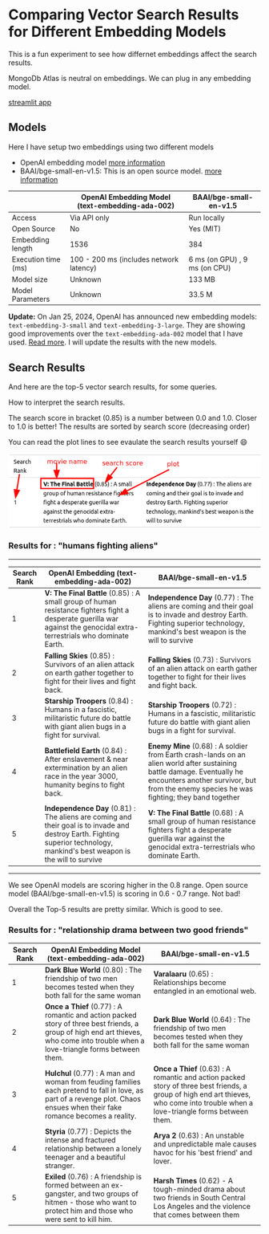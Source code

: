 # Comparing Vector Search Results for Different Embedding Models

This is a fun experiment to see how differnet embeddings affect the search results.

MongoDb Atlas is neutral on embeddings.  We can plug in any embedding model.

[streamlit app](lab-2-vector-search-openai/vector-search-streamlit.py)

## Models

Here I have setup two embeddings using two different models

- OpenAI embedding model [more information](https://openai.com/blog/new-and-improved-embedding-model)
- BAAI/bge-small-en-v1.5: This is an open source model. [more information](https://huggingface.co/BAAI/bge-small-en-v1.5)

|                     | OpenAI Embedding Model (text-embedding-ada-002)  | BAAI/bge-small-en-v1.5         |
|---------------------|--------------------------------------------------|--------------------------------|
| Access              | Via API only                                     | Run locally                    |
| Open Source         | No                                               | Yes (MIT)                      |
| Embedding length    | 1536                                             | 384                            |
| Execution time (ms) | 100 - 200 ms (includes network latency)          | 6 ms (on GPU) ,  9 ms (on CPU) |
| Model size          | Unknown                                          | 133 MB                         |
| Model Parameters    | Unknown                                          | 33.5 M                         |


**Update:** On Jan 25, 2024, OpenAI has announced new embedding models: `text-embedding-3-small` and `text-embedding-3-large`.  They are showing good improvements over the `text-embedding-ada-002` model that I have used. [Read more](https://openai.com/blog/new-embedding-models-and-api-updates).  I will update the results with the new models.

## Search Results

And here are the top-5 vector search results, for some queries.

How to interpret the search results.

The search score in bracket (0.85) is a number between 0.0 and 1.0.  Closer to 1.0 is better!   The results are sorted by search score (decreasing order)

You can read the plot lines to see evaulate the search results yourself 😄

![](images/vector-search-results-1.png)


### Results for : "humans fighting aliens"

---

|  Search Rank           | OpenAI Embedding (text-embedding-ada-002)                                                                                                                                     | BAAI/bge-small-en-v1.5                                                                                                                                                                                                |
|-------------|-------------------------------------------------------------------------------------------------------------------------------------------------------------------------------|-----------------------------------------------------------------------------------------------------------------------------------------------------------------------------------------------------------------------|
| 1           | **V: The Final Battle** (0.85) :  A small group of human resistance fighters fight a desperate guerilla war against the genocidal extra-terrestrials who dominate Earth.      | **Independence Day** (0.77) :  The aliens are coming and their goal is to invade and destroy Earth. Fighting superior technology, mankind's best weapon is the will to survive                                        |
| 2           | **Falling Skies** (0.85) : Survivors of an alien attack on earth gather together to fight for their lives and fight back.                                                     | **Falling Skies** (0.73) :  Survivors of an alien attack on earth gather together to fight for their lives and fight back.                                                                                            |
| 3           | **Starship Troopers** (0.84) : Humans in a fascistic, militaristic future do battle with giant alien bugs in a fight for survival.                                            | **Starship Troopers** (0.72) :  Humans in a fascistic, militaristic future do battle with giant alien bugs in a fight for survival.                                                                                  |
| 4           | **Battlefield Earth** (0.84) :  After enslavement & near extermination by an alien race in the year 3000, humanity begins to fight back.                                      | **Enemy Mine** (0.68) :  A soldier from Earth crash-lands on an alien world after sustaining battle damage. Eventually he encounters another survivor, but from the enemy species he was fighting; they band together |
| 5           | **Independence Day** (0.81) : The aliens are coming and their goal is to invade and destroy Earth. Fighting superior technology, mankind's best weapon is the will to survive | **V: The Final Battle**  (0.68) :  A small group of human resistance fighters fight a desperate guerilla war against the genocidal extra-terrestrials who dominate Earth.                                             |

---

 We see OpenAI models are scoring higher in the 0.8 range.  Open source model (BAAI/bge-small-en-v1.5) is scoring in 0.6 - 0.7 range.  Not bad!

Overall the Top-5 results are pretty similar.  Which is good to see.



### Results for : "relationship drama between two good friends"

| Search Rank | OpenAI Embedding Model (text-embedding-ada-002)                                                                                                                                     | BAAI/bge-small-en-v1.5                                                                                                                                                              |
|-------------|-------------------------------------------------------------------------------------------------------------------------------------------------------------------------------------|-------------------------------------------------------------------------------------------------------------------------------------------------------------------------------------|
| 1           | **Dark Blue World** (0.80) : The friendship of two men becomes tested when they both fall for the same woman                                                                        | **Varalaaru** (0.65) : Relationships become entangled in an emotional web.                                                                                                          |
| 2           | **Once a Thief** (0.77) : A romantic and action packed story of three best friends, a group of high end art thieves, who come into trouble when a love-triangle forms between them. | **Dark Blue World** (0.64) : The friendship of two men becomes tested when they both fall for the same woman                                                                        |
| 3           | **Hulchul** (0.77) : A man and woman from feuding families each pretend to fall in love, as part of a revenge plot. Chaos ensues when their fake romance becomes a reality.         | **Once a Thief** (0.63) : A romantic and action packed story of three best friends, a group of high end art thieves, who come into trouble when a love-triangle forms between them. |
| 4           | **Styria** (0.77) : Depicts the intense and fractured relationship between a lonely teenager and a beautiful stranger.                                                              | **Arya 2** (0.63) : An unstable and unpredictable male causes havoc for his 'best friend' and lover.                                                                                |
| 5           | **Exiled** (0.76) : A friendship is formed between an ex-gangster, and two groups of hitmen - those who want to protect him and those who were sent to kill him.                    | **Harsh Times** (0.62) - A tough-minded drama about two friends in South Central Los Angeles and the violence that comes between them                                               |


